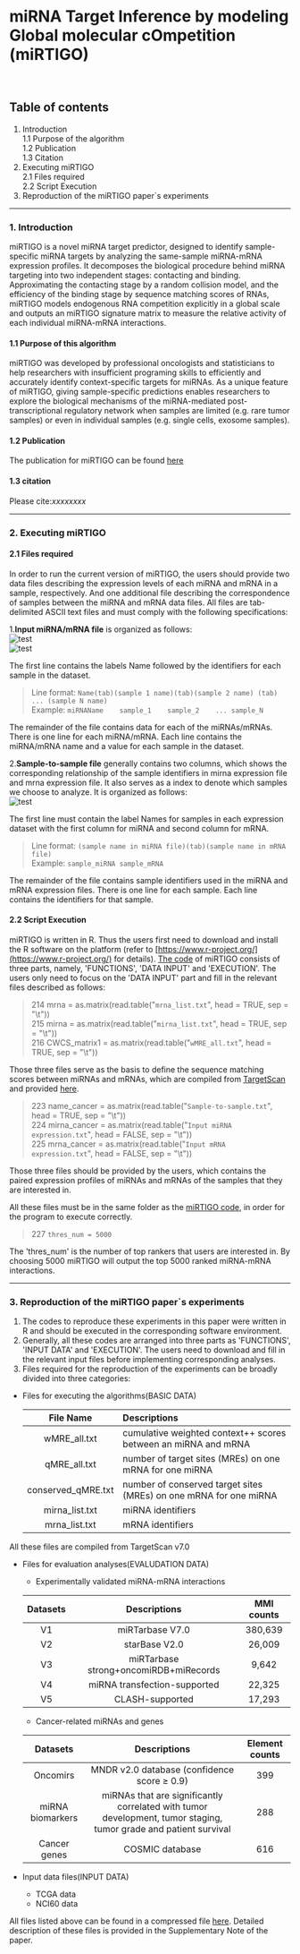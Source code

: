 # miRNA Target Inference by modeling Global molecular cOmpetition (miRTIGO) 
<br>

## Table of contents
1. Introduction<br>
1.1 Purpose of the algorithm<br>
1.2 Publication<br>
1.3 Citation<br>
2. Executing miRTIGO<br>
2.1 Files required<br>
2.2 Script Execution<br>
3. Reproduction of the miRTIGO paper`s experiments<br>



---
### 1. Introduction
miRTIGO is a novel miRNA target predictor, designed to identify sample-specific miRNA targets by  analyzing the same-sample miRNA-mRNA expression profiles. It decomposes the biological procedure behind miRNA targeting into two independent stages: contacting and binding. Approximating the contacting stage by a random collision model, and the efficiency of the binding stage by sequence matching scores of RNAs, miRTIGO models endogenous RNA competition explicitly in a global scale and outputs an miRTIGO signature matrix to measure the relative activity of each individual miRNA-mRNA interactions.

#### 1.1 Purpose of this algorithm
miRTIGO was developed by professional oncologists and statisticians to help researchers with insufficient programing skills to efficiently and accurately identify context-specific targets for miRNAs. As a unique feature of miRTIGO, giving sample-specific predictions enables researchers to explore the biological mechanisms of the miRNA-mediated post-transcriptional regulatory network when samples are limited (e.g. rare tumor samples) or even in individual samples (e.g. single cells, exosome samples).

#### 1.2 Publication
The publication for miRTIGO can be found [here](http://www.cicams.ac.cn/)

#### 1.3 citation
Please cite:*xxxxxxxx*

---
### 2. Executing miRTIGO
####  2.1 Files required
In order to run the current version of miRTIGO, the users should provide two data files describing the expression levels of each miRNA and mRNA in a sample, respectively. And one additional file describing the correspondence of samples between the miRNA and mRNA data files. All files are tab-delimited ASCII text files and must comply with the following specifications:

1.**Input miRNA/mRNA file** is organized as follows:<br>
![test](https://github.com/Henripan/Wepro/blob/master/input%20miRNA%20file.png)<br>
![test](https://github.com/Henripan/Wepro/blob/master/input%20mRNA%20file.png)<br>

The first line contains the labels Name followed by the identifiers for each sample in the dataset. <br>
>Line format: `Name(tab)(sample 1 name)(tab)(sample 2 name) (tab) ... (sample N name)`<br>
>Example: `miRNAName	sample_1	sample_2	...	sample_N`<br>

The remainder of the file contains data for each of the miRNAs/mRNAs. There is one line for each miRNA/mRNA. Each line contains the miRNA/mRNA name and a value for each sample in the dataset.<br>

2.**Sample-to-sample file** generally contains two columns, which shows the corresponding relationship of the sample identifiers in mirna expression file and mrna expression file. It also serves as a index to denote which samples we choose to analyze. It is organized as follows:<br>
![test](https://github.com/Henripan/Wepro/blob/master/sample-to-sample.png)<br>

The first line must contain the label Names for samples in each expression dataset with the first column for miRNA and second column for mRNA. <br>
>Line format: `(sample name in miRNA file)(tab)(sample name in mRNA file)`<br>
>Example: `sample_miRNA	sample_mRNA`<br>

The remainder of the file contains sample identifiers used in the miRNA and mRNA expression files. There is one line for each sample. Each line contains the identifiers for that sample.<br>

#### 2.2 Script Execution<br>

miRTIGO is written in R. Thus the users first need to download and install the R software on the platform (refer to [https://www.r-project.org/](https://www.r-project.org/) for details). [The code](https://github.com/Henripan/Wepro/blob/master/Test1.txt) of miRTIGO consists of three parts, namely, 'FUNCTIONS', 'DATA INPUT' and 'EXECUTION'. The users only need to focus on the 'DATA INPUT' part and fill in the relevant files described as follows:<br>

>214 mrna = as.matrix(read.table("`mrna_list.txt`", head = TRUE, sep = "\t"))<br>
>215 mirna = as.matrix(read.table("`mirna_list.txt`", head = TRUE, sep = "\t"))<br>
>216 CWCS_matrix1 = as.matrix(read.table("`wMRE_all.txt`", head = TRUE, sep = "\t"))<br>

Those three files serve as the basis to define the sequence matching scores between miRNAs and mRNAs, which are compiled from [TargetScan](http://www.targetscan.org/vert_70/) and provided [here](https://github.com/Henripan/Wepro/blob/master/Test3.txt). 

>223 name_cancer = as.matrix(read.table("`Sample-to-sample.txt`", head = TRUE, sep = "\t"))<br>
>224 mirna_cancer = as.matrix(read.table("`Input miRNA expression.txt`", head = FALSE, sep = "\t"))<br>
>225 mrna_cancer = as.matrix(read.table("`Input mRNA expression.txt`", head = FALSE, sep = "\t"))<br>

Those three files should be provided by the users, which contains the paired expression profiles of miRNAs and mRNAs of the samples that they are interested in.

All these files must be in the same folder as the [miRTIGO code](https://github.com/Henripan/Wepro/blob/master/Test1.txt), in order for the program to execute correctly.

>227 `thres_num = 5000`<br>

The 'thres_num' is the number of top rankers that users are interested in. By choosing 5000 miRTIGO will output the top 5000 ranked miRNA-mRNA interactions.<br>

---
### 3. Reproduction of the miRTIGO paper`s experiments<br>
1. The codes to reproduce these experiments in this paper were written in R and should be executed in the corresponding software environment.<br> 
2. Generally, all these codes are arranged into three parts as 'FUNCTIONS', 'INPUT DATA' and 'EXECUTION'. The users need to download and fill in the relevant input files before implementing corresponding analyses.<br>
3. Files required for the reproduction of the experiments can be broadly divided into three categories:<br>

* Files for executing the algorithms(BASIC DATA)<br>

	| File Name | Descriptions | 
	| :-------------: |:-------------| 
	| wMRE\_all.txt | cumulative weighted context++ scores between an miRNA and mRNA |
	| qMRE\_all.txt | number of target sites (MREs) on one mRNA for one miRNA |
	| conserved\_qMRE.txt | number of conserved target sites (MREs) on one mRNA for one miRNA|
	| mirna\_list.txt | miRNA identifiers |
	| mrna\_list.txt | mRNA identifiers |
All these files are compiled from TargetScan v7.0

* Files for evaluation analyses(EVALUDATION DATA)<br>
	* Experimentally validated miRNA-mRNA interactions<br>

	| Datasets | Descriptions | MMI counts |
	| :-------------: |:-------------:|:-----:|
	| V1      | miRTarbase V7.0 | 380,639 |
	| V2     | starBase V2.0      |   26,009 |
	| V3 | miRTarbase strong+oncomiRDB+miRecords | 9,642 |
	| V4 | miRNA transfection-supported | 22,325 |
	| V5 | CLASH-supported | 17,293 |

	* Cancer-related miRNAs and genes<br>

	| Datasets | Descriptions | Element counts |
	| :-------------: |:-------------:|:-----:|
	| Oncomirs | MNDR v2.0 database (confidence score ≥ 0.9) | 399 |
	| miRNA biomarkers | miRNAs that are significantly correlated with tumor development, tumor staging, tumor grade and patient survival | 288 |
	| Cancer genes | COSMIC database | 616 |

* Input data files(INPUT DATA)<br>
	* TCGA data
	* NCI60 data
	
All files listed above can be found in a compressed file [here](). Detailed description of these files is provided in the Supplementary Note of the paper.<br>


